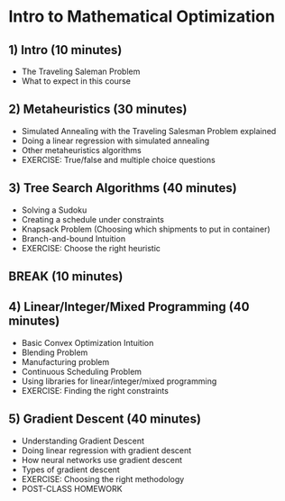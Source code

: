 # Intro to Mathematical Optimization

## 1) Intro (10 minutes)
- The Traveling Saleman Problem
- What to expect in this course

## 2) Metaheuristics (30 minutes)
- Simulated Annealing with the Traveling Salesman Problem explained
- Doing a linear regression with simulated annealing
- Other metaheuristics algorithms
- EXERCISE: True/false and multiple choice questions

## 3) Tree Search Algorithms (40 minutes) 
- Solving a Sudoku
- Creating a schedule under constraints
- Knapsack Problem (Choosing which shipments to put in container)
- Branch-and-bound Intuition
- EXERCISE: Choose the right heuristic

## BREAK (10 minutes) 

## 4) Linear/Integer/Mixed Programming (40 minutes)
- Basic Convex Optimization Intuition
- Blending Problem
- Manufacturing problem
- Continuous Scheduling Problem
- Using libraries for linear/integer/mixed programming 
- EXERCISE: Finding the right constraints

## 5) Gradient Descent (40 minutes)
- Understanding Gradient Descent
- Doing linear regression with gradient descent
- How neural networks use gradient descent
- Types of gradient descent 
- EXERCISE: Choosing the right methodology
- POST-CLASS HOMEWORK
